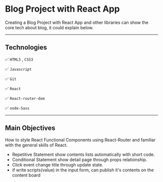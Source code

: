 # Blog Project with React App

Creating a Blog Project with React App and other libraries can show the core tech about blog, it could explain below.

---

## Technologies

✅  `HTML5` , `CSS3`

✅  `Javascript`

✅  `Git`

✅  `React`

✅  `React-router-dom`

✅  `node-Sass`

---

## Main Objectives
How to style React Functional Components using React-Router and familiar with the general skills of React.
- Repetitive Statement show contents lists automatically with short code.
- Conditional Statement show detail page through props relationship.
- Click event change title through update state.
- if write scripts(value) in the input form, can publish it's contents on the content board
